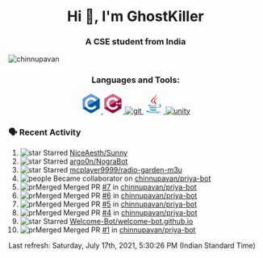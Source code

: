 <h1 align="center">Hi 👋, I'm GhostKiller</h1>
<h3 align="center">A CSE student from India</h3>

<p align="left"> <img src="https://komarev.com/ghpvc/?username=chinnupavan&label=Profile%20views&color=0e75b6&style=flat" alt="chinnupavan" /> </p>


<h3 align="center">Languages and Tools:</h3>
<p align="center"> <a href="https://www.cprogramming.com/" target="_blank"> <img src="https://raw.githubusercontent.com/devicons/devicon/master/icons/c/c-original.svg" alt="c" width="40" height="40"/> </a> <a href="https://www.w3schools.com/cpp/" target="_blank"> <img src="https://raw.githubusercontent.com/devicons/devicon/master/icons/cplusplus/cplusplus-original.svg" alt="cplusplus" width="40" height="40"/> </a> <a href="https://git-scm.com/" target="_blank"> <img src="https://www.vectorlogo.zone/logos/git-scm/git-scm-icon.svg" alt="git" width="40" height="40"/> </a> <a href="https://www.java.com" target="_blank"> <img src="https://raw.githubusercontent.com/devicons/devicon/master/icons/java/java-original.svg" alt="java" width="40" height="40"/> </a> <a href="https://unity.com/" target="_blank"> <img src="https://www.vectorlogo.zone/logos/unity3d/unity3d-icon.svg" alt="unity" width="40" height="40"/> </a> </p>

### 🗣 Recent Activity
<!--RECENT_ACTIVITY:start-->
1. ![star] Starred [NiceAesth/Sunny](https://github.com/NiceAesth/Sunny)
2. ![star] Starred [argo0n/NograBot](https://github.com/argo0n/NograBot)
3. ![star] Starred [mcplayer9999/radio-garden-m3u](https://github.com/mcplayer9999/radio-garden-m3u)
4. ![people] Became collaborator on [chinnupavan/priya-bot](https://github.com/chinnupavan/priya-bot)
5. ![prMerged] Merged PR [#7](https://github.com/chinnupavan/priya-bot/pull/7) in [chinnupavan/priya-bot](https://github.com/chinnupavan/priya-bot)
6. ![prMerged] Merged PR [#6](https://github.com/chinnupavan/priya-bot/pull/6) in [chinnupavan/priya-bot](https://github.com/chinnupavan/priya-bot)
7. ![prMerged] Merged PR [#5](https://github.com/chinnupavan/priya-bot/pull/5) in [chinnupavan/priya-bot](https://github.com/chinnupavan/priya-bot)
8. ![prMerged] Merged PR [#4](https://github.com/chinnupavan/priya-bot/pull/4) in [chinnupavan/priya-bot](https://github.com/chinnupavan/priya-bot)
9. ![star] Starred [Welcome-Bot/welcome-bot.github.io](https://github.com/Welcome-Bot/welcome-bot.github.io)
10. ![prMerged] Merged PR [#1](https://github.com/chinnupavan/priya-bot/pull/1) in [chinnupavan/priya-bot](https://github.com/chinnupavan/priya-bot)
<!--RECENT_ACTIVITY:end-->
<!--RECENT_ACTIVITY:last_update-->
Last refresh: Saturday, July 17th, 2021, 5:30:26 PM (Indian Standard Time)
<!--RECENT_ACTIVITY:last_update_end-->

<!-- Badges -->
[issueOpened]: https://cdn.jsdelivr.net/gh/Readme-Workflows/Readme-Icons@main/icons/octicons/IssueOpenedOld.svg
[issueClosed]: https://cdn.jsdelivr.net/gh/Readme-Workflows/Readme-Icons@main/icons/octicons/IssueClosedOld.svg

[prOpened]: https://cdn.jsdelivr.net/gh/Readme-Workflows/Readme-Icons@main/icons/octicons/PullRequestOpened.svg
[prClosed]: https://cdn.jsdelivr.net/gh/Readme-Workflows/Readme-Icons@main/icons/octicons/PullRequestClosed.svg
[prMerged]: https://cdn.jsdelivr.net/gh/Readme-Workflows/Readme-Icons@main/icons/octicons/PullRequestMerged.svg

[comment]: https://cdn.jsdelivr.net/gh/Readme-Workflows/Readme-Icons@main/icons/octicons/Comment.svg

[changesRequested]: https://cdn.jsdelivr.net/gh/Readme-Workflows/Readme-Icons@main/icons/octicons/RequestedChanges.svg
[approved]: https://cdn.jsdelivr.net/gh/Readme-Workflows/Readme-Icons@main/icons/octicons/ApprovedChanges.svg

[repoCreated]: https://cdn.jsdelivr.net/gh/Readme-Workflows/Readme-Icons@main/icons/octicons/Repository.svg
[release]: https://cdn.jsdelivr.net/gh/Readme-Workflows/Readme-Icons@main/icons/octicons/Release.svg
[star]: https://cdn.jsdelivr.net/gh/Readme-Workflows/Readme-Icons@main/icons/octicons/StarredRepository.svg
[wiki]: https://cdn.jsdelivr.net/gh/Readme-Workflows/Readme-Icons@main/icons/octicons/Wiki.svg
[fork]: https://cdn.jsdelivr.net/gh/Readme-Workflows/Readme-Icons@main/icons/octicons/ForkedRepository.svg
[people]: https://cdn.jsdelivr.net/gh/Readme-Workflows/Readme-Icons@main/icons/octicons/People.svg
